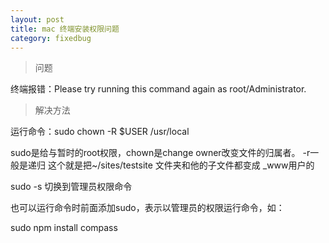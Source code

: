 ```yaml
---
layout: post
title: mac 终端安装权限问题
category: fixedbug 
---
```


>问题

终端报错：Please try running this command again as root/Administrator.

>解决方法

运行命令：sudo chown -R $USER /usr/local

sudo是给与暂时的root权限，chown是change owner改变文件的归属者。 -r一般是递归
这个就是把~/sites/testsite 文件夹和他的子文件都变成 _www用户的

sudo -s 切换到管理员权限命令

也可以运行命令时前面添加sudo，表示以管理员的权限运行命令，如：

sudo npm install compass